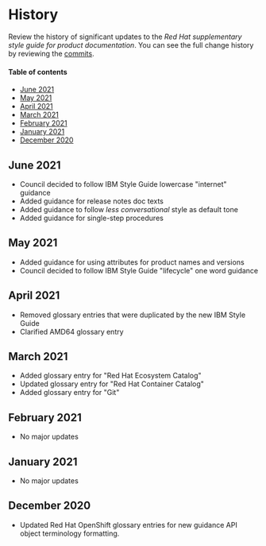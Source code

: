 # History

Review the history of significant updates to the _Red Hat supplementary style guide for product documentation_. You can see the full change history by reviewing the [commits](https://github.com/redhat-documentation/supplementary-style-guide/commits/master).

#### Table of contents

* [June 2021](#2021-june)
* [May 2021](#2021-may)
* [April 2021](#2021-april)
* [March 2021](#2021-march)
* [February 2021](#2021-february)
* [January 2021](#2021-january)
* [December 2020](#2020-december)

<!-- Updated as of June 23 2021 -->

<a name="2021-June"></a>
## June 2021

* Council decided to follow IBM Style Guide lowercase "internet" guidance
* Added guidance for release notes doc texts
* Added guidance to follow _less conversational_ style as default tone
* Added guidance for single-step procedures

<a name="2021-may"></a>
## May 2021

* Added guidance for using attributes for product names and versions
* Council decided to follow IBM Style Guide "lifecycle" one word guidance

<a name="2021-april"></a>
## April 2021

* Removed glossary entries that were duplicated by the new IBM Style Guide
* Clarified AMD64 glossary entry

<a name="2021-march"></a>
## March 2021

* Added glossary entry for "Red Hat Ecosystem Catalog"
* Updated glossary entry for "Red Hat Container Catalog"
* Added glossary entry for "Git"

<a name="2021-february"></a>
## February 2021

* No major updates

<a name="2021-january"></a>
## January 2021

* No major updates

<a name="2020-december"></a>
## December 2020

* Updated Red Hat OpenShift glossary entries for new guidance API object terminology formatting.
